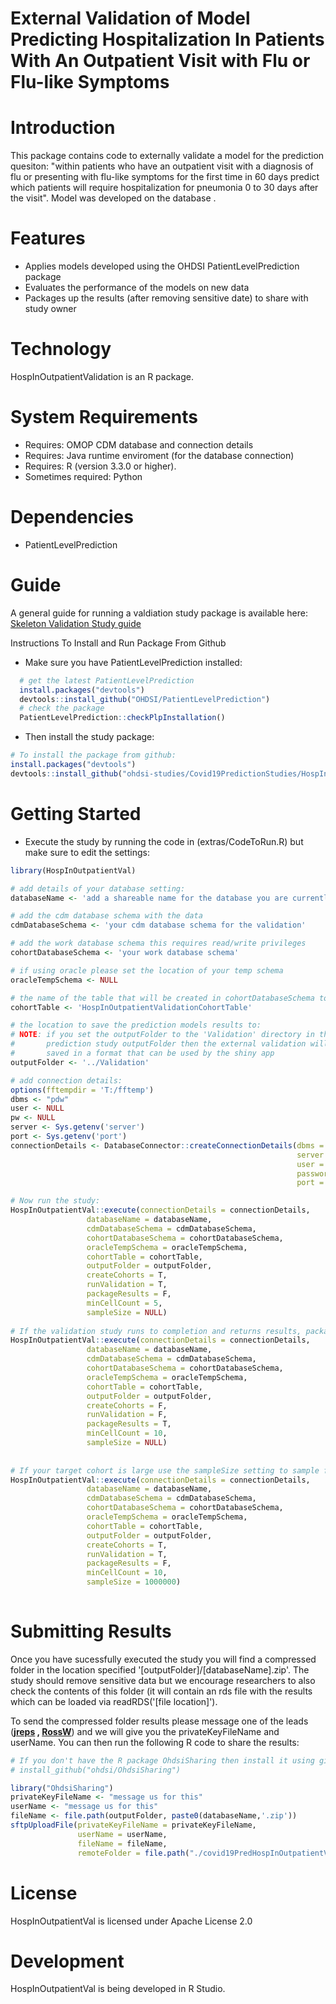 External Validation of Model Predicting Hospitalization In Patients With An Outpatient Visit with Flu or Flu-like Symptoms
======================

Introduction
============
This package contains code to externally validate a model for the prediction quesiton: "within patients who have an outpatient visit with a diagnosis of flu or presenting with flu-like symptoms for the first time in 60 days predict which patients will require hospitalization for pneumonia 0 to 30 days after the visit". Model was developed on the database <add database>.

Features
========
  - Applies models developed using the OHDSI PatientLevelPrediction package
  - Evaluates the performance of the models on new data
  - Packages up the results (after removing sensitive date) to share with study owner

Technology
==========
  HospInOutpatientValidation is an R package.

System Requirements
===================
  * Requires: OMOP CDM database and connection details
  * Requires: Java runtime enviroment (for the database connection)
  * Requires: R (version 3.3.0 or higher).
  * Sometimes required: Python 

Dependencies
============
  * PatientLevelPrediction
  
Guide
============
A general guide for running a valdiation study package is available here: [Skeleton Validation Study guide](https://github.com/OHDSI/HospInOutpatientVal/tree/master/inst/doc/UsingSkeletonValidationPackage.pdf)

Instructions To Install and Run Package From Github

- Make sure you have PatientLevelPrediction installed:
```r
  # get the latest PatientLevelPrediction
  install.packages("devtools")
  devtools::install_github("OHDSI/PatientLevelPrediction")
  # check the package
  PatientLevelPrediction::checkPlpInstallation()
```
- Then install the study package:

```r
# To install the package from github:
install.packages("devtools")
devtools::install_github("ohdsi-studies/Covid19PredictionStudies/HospInOutpatientVal")
```

Getting Started
===============

- Execute the study by running the code in (extras/CodeToRun.R) but make sure to edit the settings:
```r
library(HospInOutpatientVal)

# add details of your database setting:
databaseName <- 'add a shareable name for the database you are currently validating on'

# add the cdm database schema with the data
cdmDatabaseSchema <- 'your cdm database schema for the validation'

# add the work database schema this requires read/write privileges 
cohortDatabaseSchema <- 'your work database schema'

# if using oracle please set the location of your temp schema
oracleTempSchema <- NULL

# the name of the table that will be created in cohortDatabaseSchema to hold the cohorts
cohortTable <- 'HospInOutpatientValidationCohortTable'

# the location to save the prediction models results to:
# NOTE: if you set the outputFolder to the 'Validation' directory in the 
#       prediction study outputFolder then the external validation will be
#       saved in a format that can be used by the shiny app 
outputFolder <- '../Validation'

# add connection details:
options(fftempdir = 'T:/fftemp')
dbms <- "pdw"
user <- NULL
pw <- NULL
server <- Sys.getenv('server')
port <- Sys.getenv('port')
connectionDetails <- DatabaseConnector::createConnectionDetails(dbms = dbms,
                                                                server = server,
                                                                user = user,
                                                                password = pw,
                                                                port = port)

# Now run the study:
HospInOutpatientVal::execute(connectionDetails = connectionDetails,
                 databaseName = databaseName,
                 cdmDatabaseSchema = cdmDatabaseSchema,
                 cohortDatabaseSchema = cohortDatabaseSchema,
                 oracleTempSchema = oracleTempSchema,
                 cohortTable = cohortTable,
                 outputFolder = outputFolder,
                 createCohorts = T,
                 runValidation = T,
                 packageResults = F,
                 minCellCount = 5,
                 sampleSize = NULL)
                 
# If the validation study runs to completion and returns results, package it up ready to share with the study owner (but remove counts less than 10) by running:
HospInOutpatientVal::execute(connectionDetails = connectionDetails,
                 databaseName = databaseName,
                 cdmDatabaseSchema = cdmDatabaseSchema,
                 cohortDatabaseSchema = cohortDatabaseSchema,
                 oracleTempSchema = oracleTempSchema,
                 cohortTable = cohortTable,
                 outputFolder = outputFolder,
                 createCohorts = F,
                 runValidation = F,
                 packageResults = T,
                 minCellCount = 10,
                 sampleSize = NULL)
                 
                 
# If your target cohort is large use the sampleSize setting to sample from the cohort:
HospInOutpatientVal::execute(connectionDetails = connectionDetails,
                 databaseName = databaseName,
                 cdmDatabaseSchema = cdmDatabaseSchema,
                 cohortDatabaseSchema = cohortDatabaseSchema,
                 oracleTempSchema = oracleTempSchema,
                 cohortTable = cohortTable,
                 outputFolder = outputFolder,
                 createCohorts = T,
                 runValidation = T,
                 packageResults = F,
                 minCellCount = 10,
                 sampleSize = 1000000)
                 
```


Submitting Results
===================

Once you have sucessfully executed the study you will find a compressed folder in the location specified '[outputFolder]/[databaseName].zip'.  The study should remove sensitive data but we encourage researchers to also check the contents of this folder (it will contain an rds file with the results which can be loaded via readRDS('[file location]').  

To send the compressed folder results please message one of the leads (**[jreps](https://forums.ohdsi.org/u/jreps) , [RossW](https://forums.ohdsi.org/u/RossW)**) and we will give you the privateKeyFileName and userName.  You can then run the following R code to share the results:

```r
# If you don't have the R package OhdsiSharing then install it using github (uncomment the line below)
# install_github("ohdsi/OhdsiSharing")

library("OhdsiSharing")
privateKeyFileName <- "message us for this"
userName <- "message us for this"
fileName <- file.path(outputFolder, paste0(databaseName,'.zip'))
sftpUploadFile(privateKeyFileName = privateKeyFileName, 
               userName = userName, 
               fileName = fileName,
               remoteFolder = file.path("./covid19PredHospInOutpatientVal", databaseName)
```



License
=======
  HospInOutpatientVal is licensed under Apache License 2.0

Development
===========
  HospInOutpatientVal is being developed in R Studio.
